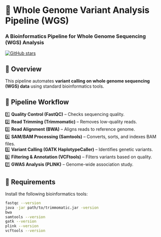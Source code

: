 # 🧬 Whole Genome Variant Analysis Pipeline (WGS)
### **A Bioinformatics Pipeline for Whole Genome Sequencing (WGS) Analysis**
[![GitHub stars](https://img.shields.io/github/stars/YOUR_USERNAME/wgs_variant_pipeline?style=social)](https://github.com/YOUR_USERNAME/wgs_variant_pipeline)

## 📌 **Overview**
This pipeline automates **variant calling on whole genome sequencing (WGS) data** using standard bioinformatics tools.

## 🚀 **Pipeline Workflow**
1️⃣ **Quality Control (FastQC)** – Checks sequencing quality.  
2️⃣ **Read Trimming (Trimmomatic)** – Removes low-quality reads.  
3️⃣ **Read Alignment (BWA)** – Aligns reads to reference genome.  
4️⃣ **SAM/BAM Processing (Samtools)** – Converts, sorts, and indexes BAM files.  
5️⃣ **Variant Calling (GATK HaplotypeCaller)** – Identifies genetic variants.  
6️⃣ **Filtering & Annotation (VCFtools)** – Filters variants based on quality.  
7️⃣ **GWAS Analysis (PLINK)** – Genome-wide association study.

## 🔧 **Requirements**
Install the following bioinformatics tools:
```bash
fastqc --version
java -jar path/to/trimmomatic.jar -version
bwa
samtools --version
gatk --version
plink --version
vcftools --version
